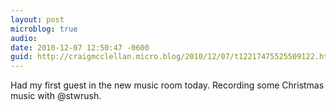 ```yaml
---
layout: post
microblog: true
audio: 
date: 2010-12-07 12:50:47 -0600
guid: http://craigmcclellan.micro.blog/2010/12/07/t12217475525509122.html
---
```

Had my first guest in the new music room today.  Recording some Christmas music with @stwrush.
